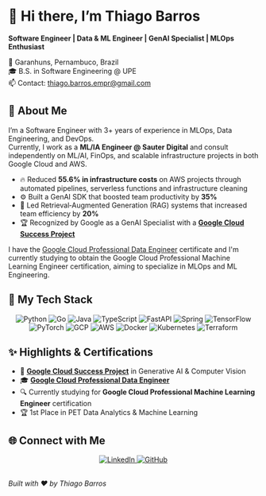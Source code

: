 <!--
  =========================
    Thiago Barros · README
  =========================
-->

# 👋 Hi there, I’m Thiago Barros

**Software Engineer | Data & ML Engineer | GenAI Specialist | MLOps Enthusiast**

📍 Garanhuns, Pernambuco, Brazil  
🎓 B.S. in Software Engineering @ UPE  
📫 Contact: thiago.barros.empr@gmail.com  

## 🚀 About Me

I’m a Software Engineer with 3+ years of experience in MLOps, Data Engineering, and DevOps.  
Currently, I work as a **ML/IA Engineer @ Sauter Digital** and consult independently on ML/AI, FinOps, and scalable infrastructure projects in both Google Cloud and AWS.

- 🔥 Reduced **55.6% in infrastructure costs** on AWS projects through automated pipelines, serverless functions and infrastructure cleaning  
- ⚙️ Built a GenAI SDK that boosted team productivity by **35%**  
- 🤖 Led Retrieval‑Augmented Generation (RAG) systems that increased team efficiency by **20%**  
- 🏆 Recognized by Google as a GenAI Specialist with a [**Google Cloud Success Project**](https://cloud.google.com/customers/intl/pt-br/nerdmonster)

I have the [Google Cloud Professional Data Engineer](https://www.credly.com/badges/bc312863-6e2a-4346-b05a-6338e1ce7a44/public_url) certificate and I'm currently studying to obtain the Google Cloud Professional Machine Learning Engineer certification, aiming to specialize in MLOps and ML Engineering.

## 🔭 My Tech Stack

<div align="center">
  <!-- Frontend & Backend -->
  <img src="https://img.shields.io/badge/Python-3670A0?style=for-the-badge&logo=python&logoColor=ffdd54" alt="Python" />
  <img src="https://img.shields.io/badge/Go-00ADD8?style=for-the-badge&logo=go&logoColor=white" alt="Go" />
  <img src="https://img.shields.io/badge/Java-ED8B00?style=for-the-badge&logo=java&logoColor=white" alt="Java" />
  <img src="https://img.shields.io/badge/TypeScript-007ACC?style=for-the-badge&logo=typescript&logoColor=white" alt="TypeScript" />
  <!-- Frameworks & ML -->
  <img src="https://img.shields.io/badge/FastAPI-005571?style=for-the-badge&logo=fastapi" alt="FastAPI" />
  <img src="https://img.shields.io/badge/Spring-6DB33F?style=for-the-badge&logo=spring&logoColor=white" alt="Spring" />
  <img src="https://img.shields.io/badge/TensorFlow-FF6F00?style=for-the-badge&logo=TensorFlow&logoColor=white" alt="TensorFlow" />
  <img src="https://img.shields.io/badge/PyTorch-EE4C2C?style=for-the-badge&logo=pytorch&logoColor=white" alt="PyTorch" />
  <!-- Cloud & DevOps -->
  <img src="https://img.shields.io/badge/GCP-4285F4?style=for-the-badge&logo=google-cloud&logoColor=white" alt="GCP" />
  <img src="https://img.shields.io/badge/AWS-232F3E?style=for-the-badge&logo=amazon-aws&logoColor=white" alt="AWS" />
  <img src="https://img.shields.io/badge/Docker-2496ED?style=for-the-badge&logo=docker&logoColor=white" alt="Docker" />
  <img src="https://img.shields.io/badge/Kubernetes-326CE5?style=for-the-badge&logo=kubernetes&logoColor=white" alt="Kubernetes" />
  <img src="https://img.shields.io/badge/Terraform-835FCC?style=for-the-badge&logo=terraform&logoColor=white" alt="Terraform" />
</div>

## ✨ Highlights & Certifications

- 🥇 [**Google Cloud Success Project**](https://cloud.google.com/customers/intl/pt-br/nerdmonster) in Generative AI & Computer Vision  
- 🎓 [**Google Cloud Professional Data Engineer**](https://www.credly.com/badges/bc312863-6e2a-4346-b05a-6338e1ce7a44/public_url)  
- 🔍 Currently studying for **Google Cloud Professional Machine Learning Engineer** certification  
- 🏆 1st Place in PET Data Analytics & Machine Learning  

## 🌐 Connect with Me

<div align="center">
  <a href="https://linkedin.com/in/thiago-abarros" target="_blank" rel="noopener">
    <img src="https://img.shields.io/badge/LinkedIn-0077B5?style=for-the-badge&logo=linkedin&logoColor=white" alt="LinkedIn" />
  </a>
  <a href="https://github.com/thiago-abarros" target="_blank" rel="noopener">
    <img src="https://img.shields.io/badge/GitHub-181717?style=for-the-badge&logo=github&logoColor=white" alt="GitHub" />
  </a>
</div>

<br />

*Built with ❤️ by Thiago Barros*
